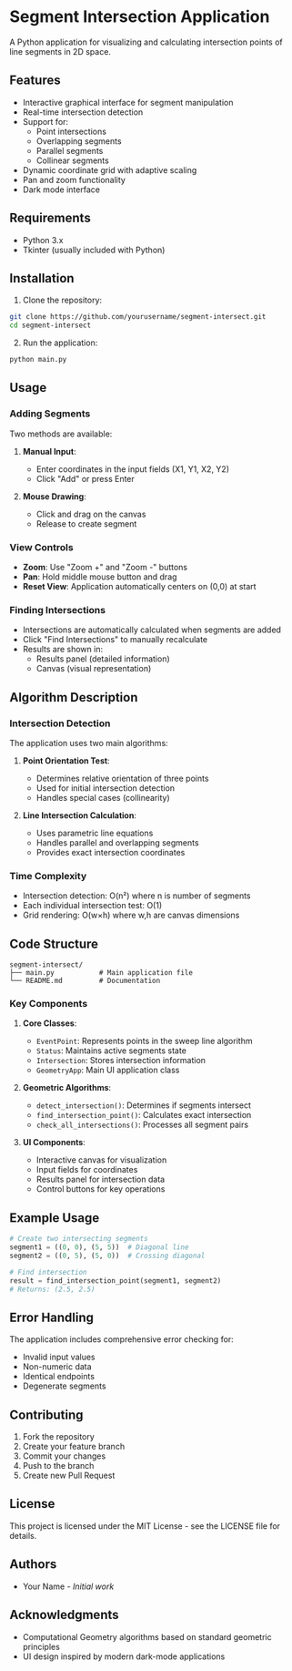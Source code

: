 # Segment Intersection Application

A Python application for visualizing and calculating intersection points of line segments in 2D space.

## Features

- Interactive graphical interface for segment manipulation
- Real-time intersection detection
- Support for:
  - Point intersections
  - Overlapping segments
  - Parallel segments
  - Collinear segments
- Dynamic coordinate grid with adaptive scaling
- Pan and zoom functionality
- Dark mode interface

## Requirements

- Python 3.x
- Tkinter (usually included with Python)

## Installation

1. Clone the repository:
```bash
git clone https://github.com/yourusername/segment-intersect.git
cd segment-intersect
```

2. Run the application:
```bash
python main.py
```

## Usage

### Adding Segments

Two methods are available:

1. **Manual Input**:
   - Enter coordinates in the input fields (X1, Y1, X2, Y2)
   - Click "Add" or press Enter

2. **Mouse Drawing**:
   - Click and drag on the canvas
   - Release to create segment

### View Controls

- **Zoom**: Use "Zoom +" and "Zoom -" buttons
- **Pan**: Hold middle mouse button and drag
- **Reset View**: Application automatically centers on (0,0) at start

### Finding Intersections

- Intersections are automatically calculated when segments are added
- Click "Find Intersections" to manually recalculate
- Results are shown in:
  - Results panel (detailed information)
  - Canvas (visual representation)

## Algorithm Description

### Intersection Detection

The application uses two main algorithms:

1. **Point Orientation Test**:
   - Determines relative orientation of three points
   - Used for initial intersection detection
   - Handles special cases (collinearity)

2. **Line Intersection Calculation**:
   - Uses parametric line equations
   - Handles parallel and overlapping segments
   - Provides exact intersection coordinates

### Time Complexity

- Intersection detection: O(n²) where n is number of segments
- Each individual intersection test: O(1)
- Grid rendering: O(w×h) where w,h are canvas dimensions

## Code Structure

```
segment-intersect/
├── main.py           # Main application file
└── README.md         # Documentation
```

### Key Components

1. **Core Classes**:
   - `EventPoint`: Represents points in the sweep line algorithm
   - `Status`: Maintains active segments state
   - `Intersection`: Stores intersection information
   - `GeometryApp`: Main UI application class

2. **Geometric Algorithms**:
   - `detect_intersection()`: Determines if segments intersect
   - `find_intersection_point()`: Calculates exact intersection
   - `check_all_intersections()`: Processes all segment pairs

3. **UI Components**:
   - Interactive canvas for visualization
   - Input fields for coordinates
   - Results panel for intersection data
   - Control buttons for key operations

## Example Usage

```python
# Create two intersecting segments
segment1 = ((0, 0), (5, 5))  # Diagonal line
segment2 = ((0, 5), (5, 0))  # Crossing diagonal

# Find intersection
result = find_intersection_point(segment1, segment2)
# Returns: (2.5, 2.5)
```

## Error Handling

The application includes comprehensive error checking for:
- Invalid input values
- Non-numeric data
- Identical endpoints
- Degenerate segments

## Contributing

1. Fork the repository
2. Create your feature branch
3. Commit your changes
4. Push to the branch
5. Create new Pull Request

## License

This project is licensed under the MIT License - see the LICENSE file for details.

## Authors

- Your Name - *Initial work*

## Acknowledgments

- Computational Geometry algorithms based on standard geometric principles
- UI design inspired by modern dark-mode applications